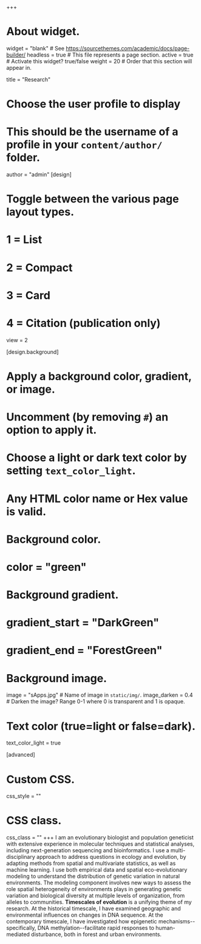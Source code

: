+++
# About widget.
widget = "blank"  # See https://sourcethemes.com/academic/docs/page-builder/
headless = true  # This file represents a page section.
active = true  # Activate this widget? true/false
weight = 20  # Order that this section will appear in.

title = "Research"

# Choose the user profile to display
# This should be the username of a profile in your `content/author/` folder.
author = "admin"
[design]
  # Toggle between the various page layout types.
  #   1 = List
  #   2 = Compact
  #   3 = Card
  #   4 = Citation (publication only)
  view = 2
  
[design.background]
  # Apply a background color, gradient, or image.
  #   Uncomment (by removing `#`) an option to apply it.
  #   Choose a light or dark text color by setting `text_color_light`.
  #   Any HTML color name or Hex value is valid.

  # Background color.
  # color = "green"
  
  # Background gradient.
  # gradient_start = "DarkGreen"
  # gradient_end = "ForestGreen"
  
  # Background image.
   image = "sApps.jpg"  # Name of image in `static/img/`.
   image_darken = 0.4  # Darken the image? Range 0-1 where 0 is transparent and 1 is opaque.

  # Text color (true=light or false=dark).
   text_color_light = true  
  
[advanced]
 # Custom CSS. 
 css_style = ""
 
 # CSS class.
 css_class = ""
+++
I am an evolutionary biologist and population geneticist with extensive experience in molecular techniques and statistical analyses, including next-generation sequencing and bioinformatics. I use a multi-disciplinary approach to address questions in ecology and evolution, by adapting methods from spatial and multivariate statistics, as well as machine learning. 
I use both empirical data and spatial eco-evolutionary modeling to understand the distribution of genetic variation in natural environments. The modeling component involves new ways to assess the role spatial heterogeneity of environments plays in generating genetic variation and biological diversity at multiple levels of organization, from alleles to communities. 
**Timescales of evolution** is a unifying theme of my research. At the historical timescale, I have examined geographic and environmental influences on changes in DNA sequence. At the contemporary timescale, I have investigated how epigenetic mechanisms--specifically, DNA methylation--facilitate rapid responses to human-mediated disturbance, both in forest and urban environments.